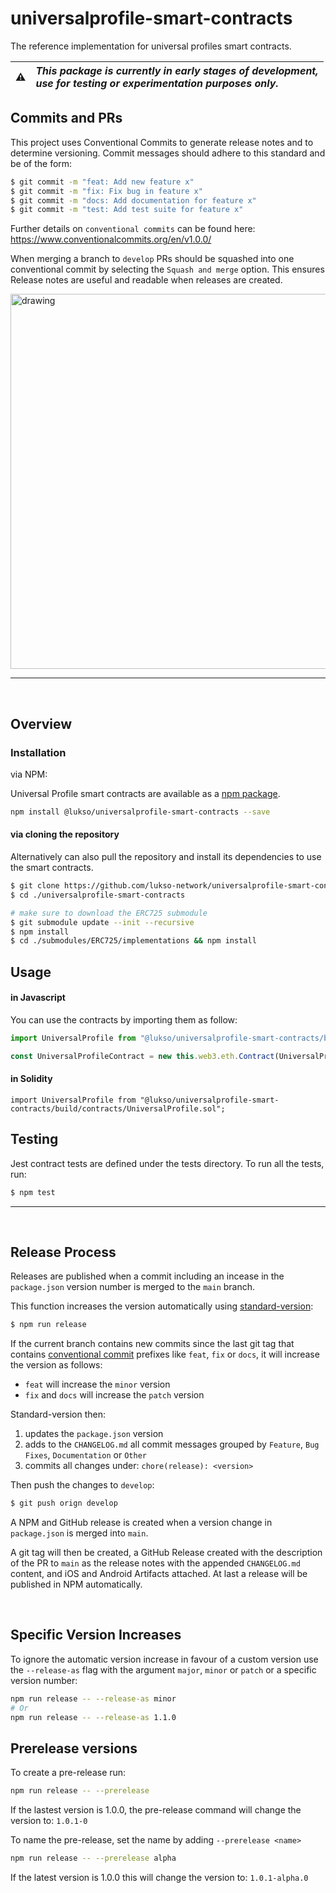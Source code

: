 # universalprofile-smart-contracts

The reference implementation for universal profiles smart contracts.

| :warning: | _This package is currently in early stages of development,<br/> use for testing or experimentation purposes only._ |
| :-------: | :----------------------------------------------------------------------------------------------------------------- |

## **Commits and PRs**

This project uses Conventional Commits to generate release notes and to determine versioning. Commit messages should adhere to this standard and be of the form:

```bash
$ git commit -m "feat: Add new feature x"
$ git commit -m "fix: Fix bug in feature x"
$ git commit -m "docs: Add documentation for feature x"
$ git commit -m "test: Add test suite for feature x"
```
Further details on `conventional commits` can be found here: https://www.conventionalcommits.org/en/v1.0.0/

When merging a branch to `develop` PRs should be squashed into one conventional commit by selecting the `Squash and merge` option. This ensures Release notes are useful and readable when releases are created.

<!-- ![alt text](https://docs.github.com/assets/images/help/pull_requests/select-squash-and-merge-from-drop-down-menu.png) -->
<img src="https://docs.github.com/assets/images/help/pull_requests/select-squash-and-merge-from-drop-down-menu.png" alt="drawing" style="width:600px;"/>


---
&nbsp;
## **Overview**

### Installation

via NPM:

Universal Profile smart contracts are available as a [npm package](https://www.npmjs.com/package/@lukso/universalprofile-smart-contracts).

```bash
npm install @lukso/universalprofile-smart-contracts --save
```

#### via cloning the repository

Alternatively can also pull the repository and install its dependencies to use the smart contracts.

```bash
$ git clone https://github.com/lukso-network/universalprofile-smart-contracts.git
$ cd ./universalprofile-smart-contracts

# make sure to download the ERC725 submodule
$ git submodule update --init --recursive
$ npm install
$ cd ./submodules/ERC725/implementations && npm install
```

## Usage

#### in Javascript

You can use the contracts by importing them as follow:

```javascript
import UniversalProfile from "@lukso/universalprofile-smart-contracts/build/contracts/UniversalProfile.json";

const UniversalProfileContract = new this.web3.eth.Contract(UniversalProfile.abi, "", defaultOptions);
```

#### in Solidity

```solidity
import UniversalProfile from "@lukso/universalprofile-smart-contracts/build/contracts/UniversalProfile.sol";
```

## Testing

Jest contract tests are defined under the tests directory. To run all the tests, run:

```bash
$ npm test
```
---
&nbsp;
## **Release Process**

Releases are published when a commit including an incease in the `package.json` version number is merged to the `main` branch.

This function increases the version automatically using [standard-version](https://github.com/conventional-changelog/standard-version):
```bash
$ npm run release
```

If the current branch contains new commits since the last git tag that contains [conventional commit](https://www.conventionalcommits.org/en/v1.0.0/) prefixes like `feat`, `fix` or `docs`, it will increase the version as follows:

- `feat` will increase the `minor` version
- `fix` and `docs` will increase the `patch` version

Standard-version then:
1. updates the `package.json` version
2. adds to the `CHANGELOG.md` all commit messages grouped by `Feature`, `Bug Fixes`, `Documentation` or `Other`
3. commits all changes under: `chore(release): <version>`


Then push the changes to `develop`:
```bash
$ git push orign develop
```

A NPM and GitHub release is created when a version change in `package.json` is merged into `main`.

A git tag will then be created, a GitHub Release created with the description of the PR to `main` as the release notes with the appended `CHANGELOG.md` content, and iOS and Android Artifacts attached.
At last a release will be published in NPM automatically.

&nbsp;

## Specific Version Increases

To ignore the automatic version increase in favour of a custom version use the `--release-as` flag with the argument `major`, `minor` or `patch` or a specific version number:

```bash
npm run release -- --release-as minor
# Or
npm run release -- --release-as 1.1.0
```


## Prerelease versions

To create a pre-release run:

```bash
npm run release -- --prerelease
```

If the lastest version is 1.0.0, the pre-release command will change the version to: `1.0.1-0`

To name the pre-release, set the name by adding `--prerelease <name>`

```bash
npm run release -- --prerelease alpha
```

If the latest version is 1.0.0 this will change the version to: `1.0.1-alpha.0`

